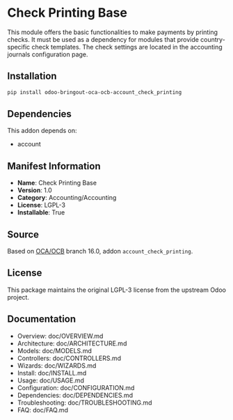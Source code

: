 # Check Printing Base


This module offers the basic functionalities to make payments by printing checks.
It must be used as a dependency for modules that provide country-specific check templates.
The check settings are located in the accounting journals configuration page.
    

## Installation

```bash
pip install odoo-bringout-oca-ocb-account_check_printing
```

## Dependencies

This addon depends on:
- account

## Manifest Information

- **Name**: Check Printing Base
- **Version**: 1.0
- **Category**: Accounting/Accounting
- **License**: LGPL-3
- **Installable**: True

## Source

Based on [OCA/OCB](https://github.com/OCA/OCB) branch 16.0, addon `account_check_printing`.

## License

This package maintains the original LGPL-3 license from the upstream Odoo project.

## Documentation

- Overview: doc/OVERVIEW.md
- Architecture: doc/ARCHITECTURE.md
- Models: doc/MODELS.md
- Controllers: doc/CONTROLLERS.md
- Wizards: doc/WIZARDS.md
- Install: doc/INSTALL.md
- Usage: doc/USAGE.md
- Configuration: doc/CONFIGURATION.md
- Dependencies: doc/DEPENDENCIES.md
- Troubleshooting: doc/TROUBLESHOOTING.md
- FAQ: doc/FAQ.md
